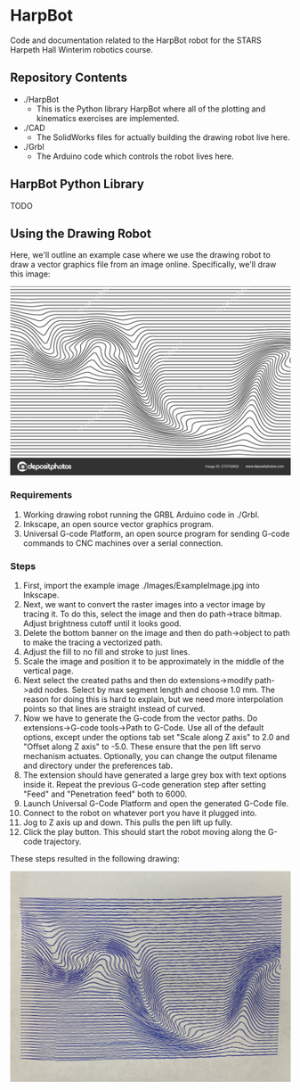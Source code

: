 # HarpBot
Code and documentation related to the HarpBot robot for the STARS Harpeth Hall Winterim robotics course.


## Repository Contents
* ./HarpBot
  - This is the Python library HarpBot where all of the plotting and kinematics exercises are implemented. 
* ./CAD
  - The SolidWorks files for actually building the drawing robot live here.
* ./Grbl
  - The Arduino code which controls the robot lives here. 


## HarpBot Python Library
TODO


## Using the Drawing Robot

Here, we'll outline an example case where we use the drawing robot to draw a vector graphics file from an image online. Specifically, we'll draw this image:

![title](Images/ExampleImage.jpg)

### Requirements
1. Working drawing robot running the GRBL Arduino code in ./Grbl.
2. Inkscape, an open source vector graphics program.
3. Universal G-code Platform, an open source program for sending G-code commands to CNC machines over a serial connection. 

### Steps
1. First, import the example image ./Images/ExampleImage.jpg into Inkscape.
2. Next, we want to convert the raster images into a vector image by tracing it. To do this, select the image and then do path->trace bitmap. Adjust brightness cutoff until it looks good.
3. Delete the bottom banner on the image and then do path->object to path to make the tracing a vectorized path.
4. Adjust the fill to no fill and stroke to just lines.
5. Scale the image and position it to be approximately in the middle of the vertical page.
6. Next select the created paths and then do extensions->modify path->add nodes. Select by max segment length and choose 1.0 mm. The reason for doing this is hard to explain, but we need more interpolation points so that lines are straight instead of curved.
7. Now we have to generate the G-code from the vector paths. Do extensions->G-code tools->Path to G-Code. Use all of the default options, except under the options tab set "Scale along Z axis" to 2.0 and "Offset along Z axis" to -5.0. These ensure that the pen lift servo mechanism actuates. Optionally, you can change the output filename and directory under the preferences tab.
8. The extension should have generated a large grey box with text options inside it. Repeat the previous G-code generation step after setting "Feed" and "Penetration feed" both to 6000.
9. Launch Universal G-Code Platform and open the generated G-Code file. 
10. Connect to the robot on whatever port you have it plugged into.
11. Jog to Z axis up and down. This pulls the pen lift up fully.
12. Click the play button. This should start the robot moving along the G-code trajectory.

These steps resulted in the following drawing:

![title](Images/ExampleDrawing.jpg)